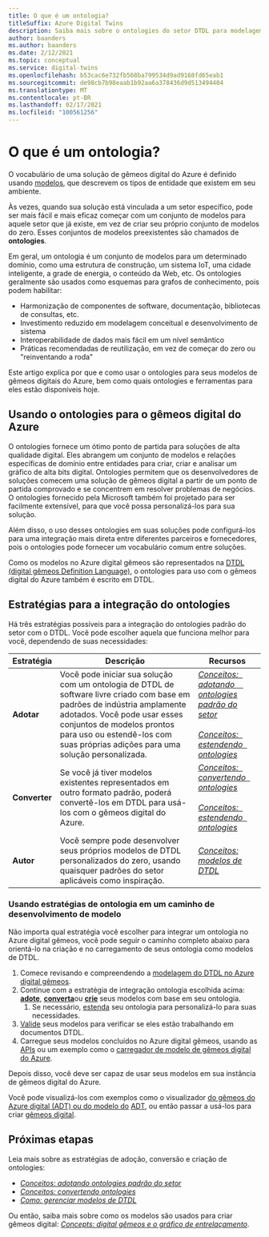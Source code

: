 ```yaml
---
title: O que é um ontologia?
titleSuffix: Azure Digital Twins
description: Saiba mais sobre o ontologies do setor DTDL para modelagem em um determinado domínio
author: baanders
ms.author: baanders
ms.date: 2/12/2021
ms.topic: conceptual
ms.service: digital-twins
ms.openlocfilehash: b53cac6e732fb568ba799534d9ad9168fd65eab1
ms.sourcegitcommit: de98cb7b98eaab1b92aa6a378436d9d513494404
ms.translationtype: MT
ms.contentlocale: pt-BR
ms.lasthandoff: 02/17/2021
ms.locfileid: "100561256"
---
```

# <a name="what-is-an-ontology"></a>O que é um ontologia? 

O vocabulário de uma solução de gêmeos digital do Azure é definido usando [modelos](concepts-models.md), que descrevem os tipos de entidade que existem em seu ambiente.

Às vezes, quando sua solução está vinculada a um setor específico, pode ser mais fácil e mais eficaz começar com um conjunto de modelos para aquele setor que já existe, em vez de criar seu próprio conjunto de modelos do zero. Esses conjuntos de modelos preexistentes são chamados de **ontologies**. 

Em geral, um ontologia é um conjunto de modelos para um determinado domínio, como uma estrutura de construção, um sistema IoT, uma cidade inteligente, a grade de energia, o conteúdo da Web, etc. Os ontologies geralmente são usados como esquemas para grafos de conhecimento, pois podem habilitar:
* Harmonização de componentes de software, documentação, bibliotecas de consultas, etc.
* Investimento reduzido em modelagem conceitual e desenvolvimento de sistema
* Interoperabilidade de dados mais fácil em um nível semântico
* Práticas recomendadas de reutilização, em vez de começar do zero ou "reinventando a roda"

Este artigo explica por que e como usar o ontologies para seus modelos de gêmeos digitais do Azure, bem como quais ontologies e ferramentas para eles estão disponíveis hoje.

## <a name="using-ontologies-for-azure-digital-twins"></a>Usando o ontologies para o gêmeos digital do Azure

O ontologies fornece um ótimo ponto de partida para soluções de alta qualidade digital. Eles abrangem um conjunto de modelos e relações específicas de domínio entre entidades para criar, criar e analisar um gráfico de alta bits digital. Ontologies permitem que os desenvolvedores de soluções comecem uma solução de gêmeos digital a partir de um ponto de partida comprovado e se concentrem em resolver problemas de negócios. O ontologies fornecido pela Microsoft também foi projetado para ser facilmente extensível, para que você possa personalizá-los para sua solução. 

Além disso, o uso desses ontologies em suas soluções pode configurá-los para uma integração mais direta entre diferentes parceiros e fornecedores, pois o ontologies pode fornecer um vocabulário comum entre soluções.

Como os modelos no Azure digital gêmeos são representados na [DTDL (digital gêmeos Definition Language)](https://github.com/Azure/opendigitaltwins-dtdl/blob/master/DTDL/v2/dtdlv2.md), o ontologies para uso com o gêmeos digital do Azure também é escrito em DTDL. 

## <a name="strategies-for-integrating-ontologies"></a>Estratégias para a integração do ontologies

Há três estratégias possíveis para a integração do ontologies padrão do setor com o DTDL. Você pode escolher aquela que funciona melhor para você, dependendo de suas necessidades:

| Estratégia | Descrição | Recursos |
| --- | --- | --- |
| **Adotar** | Você pode iniciar sua solução com um ontologia de DTDL de software livre criado com base em padrões de indústria amplamente adotados. Você pode usar esses conjuntos de modelos prontos para uso ou estendê-los com suas próprias adições para uma solução personalizada. | [*Conceitos: &nbsp; adotando &nbsp; &nbsp; ontologies padrão do setor*](concepts-ontologies-adopt.md)<br><br>[*Conceitos: &nbsp; estendendo &nbsp; ontologies*](concepts-ontologies-extend.md) |
| **Converter** | Se você já tiver modelos existentes representados em outro formato padrão, poderá convertê-los em DTDL para usá-los com o gêmeos digital do Azure. | [*Conceitos: &nbsp; convertendo &nbsp; ontologies*](concepts-ontologies-convert.md)<br><br>[*Conceitos: &nbsp; estendendo &nbsp; ontologies*](concepts-ontologies-extend.md) |
| **Autor** | Você sempre pode desenvolver seus próprios modelos de DTDL personalizados do zero, usando quaisquer padrões do setor aplicáveis como inspiração. | [*Conceitos: modelos de DTDL*](concepts-models.md) |

### <a name="using-ontology-strategies-in-a-model-development-path"></a>Usando estratégias de ontologia em um caminho de desenvolvimento de modelo

Não importa qual estratégia você escolher para integrar um ontologia no Azure digital gêmeos, você pode seguir o caminho completo abaixo para orientá-lo na criação e no carregamento de seus ontologia como modelos de DTDL.

1. Comece revisando e compreendendo a [modelagem do DTDL no Azure digital gêmeos](concepts-models.md).
1. Continue com a estratégia de integração ontologia escolhida acima: [**adote**](concepts-ontologies-adopt.md), [**converta**](concepts-ontologies-convert.md)ou [**crie**](concepts-models.md) seus modelos com base em seu ontologia.
    1. Se necessário, [estenda](concepts-ontologies-extend.md) seu ontologia para personalizá-lo para suas necessidades.
1. [Valide](how-to-parse-models.md) seus modelos para verificar se eles estão trabalhando em documentos DTDL.
1. Carregue seus modelos concluídos no Azure digital gêmeos, usando as [APIs](how-to-manage-model.md#upload-models) ou um exemplo como o [carregador de modelo de gêmeos digital do Azure](https://github.com/Azure/opendigitaltwins-building-tools/tree/master/ModelUploader).

Depois disso, você deve ser capaz de usar seus modelos em sua instância de gêmeos digital do Azure. 

Você pode visualizá-los com exemplos como o visualizador [do gêmeos do Azure digital (ADT) ou do modelo do](/samples/azure-samples/digital-twins-explorer/digital-twins-explorer/) [ADT](https://github.com/Azure/opendigitaltwins-building-tools/tree/master/AdtModelVisualizer), ou então passar a usá-los para criar [gêmeos digital](concepts-twins-graph.md).

## <a name="next-steps"></a>Próximas etapas

Leia mais sobre as estratégias de adoção, conversão e criação de ontologies:
* [*Conceitos: adotando ontologies padrão do setor*](concepts-ontologies-adopt.md)
* [*Conceitos: convertendo ontologies*](concepts-ontologies-convert.md)
* [*Como: gerenciar modelos de DTDL*](how-to-manage-model.md)

Ou então, saiba mais sobre como os modelos são usados para criar gêmeos digital: [*Concepts: digital gêmeos e o gráfico de entrelaçamento*](concepts-twins-graph.md).